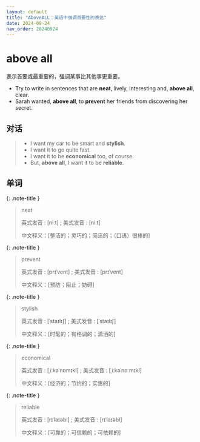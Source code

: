 ```yaml
---
layout: default
title: "AboveALL：英语中强调首要性的表达"
date: 2024-09-24
nav_order: 20240924
---
```


# above all

表示首要或最重要的，强调某事比其他事更重要。

- Try to write in sentences that are **neat**, lively, interesting and, **above all**, clear.
- Sarah wanted, **above all**, to **prevent** her friends from discovering her secret.

## 对话

> - I want my car to be smart and **stylish**.
> - I want it to go quite fast.
> - I want it to be **economical** too, of course.
> - But, **above all**, I want it to be **reliable**.

## 单词

{: .note-title }

> neat
>
> 英式发音 : [niːt] ; 美式发音 : [niːt]
>
> 中文释义：[整洁的；灵巧的；简洁的；（口语）很棒的]

{: .note-title }

> prevent
>
> 英式发音 : [prɪˈvent] ; 美式发音 : [prɪˈvent]
>
> 中文释义：[预防；阻止；妨碍]

{: .note-title }

> stylish
>
> 英式发音 : [ˈstaɪlɪʃ] ; 美式发音 : [ˈstaɪlɪʃ]
>
> 中文释义：[时髦的；有格调的；潇洒的]

{: .note-title }

> economical
>
> 英式发音 : [ˌiːkəˈnɒmɪkl] ; 美式发音 : [ˌiːkəˈnɑːmɪkl]
>
> 中文释义：[经济的；节约的；实惠的]

{: .note-title }

> reliable
>
> 英式发音 : [rɪˈlaɪəbl] ; 美式发音 : [rɪˈlaɪəbl]
>
> 中文释义：[可靠的；可信赖的；可依赖的]
